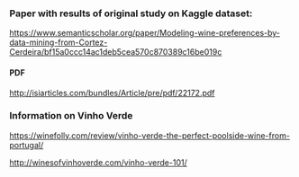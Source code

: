 ### Paper with results of original study on Kaggle dataset:
https://www.semanticscholar.org/paper/Modeling-wine-preferences-by-data-mining-from-Cortez-Cerdeira/bf15a0ccc14ac1deb5cea570c870389c16be019c

#### PDF
http://isiarticles.com/bundles/Article/pre/pdf/22172.pdf


### Information on Vinho Verde 
https://winefolly.com/review/vinho-verde-the-perfect-poolside-wine-from-portugal/

http://winesofvinhoverde.com/vinho-verde-101/

